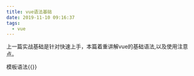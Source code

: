 ```yaml
---
title: vue语法基础
date: 2019-11-10 09:16:37
tags:
  - vue
---
```


上一篇实战基础是针对快速上手，本篇着重讲解vue的基础语法,以及使用注意点。

<!--more-->

模板语法&#123;&#123;&#125;&#125;
```

```